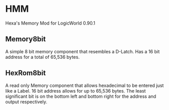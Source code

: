# HMM
 Hexa's Memory Mod for LogicWorld 0.90.1
 
## Memory8bit

A simple 8 bit memory component that resembles a D-Latch. Has a 16 bit address for a total of 65,536 bytes.

## HexRom8bit

A read only Memory component that allows hexadecimal to be entered just like a Label. 16 bit address allows for up to 65,536 bytes. The least significant bit is on the bottom left and bottom right for the address and output respectively.